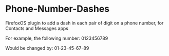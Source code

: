 # Phone-Number-Dashes
FirefoxOS plugin to add a dash in each pair of digit on a phone number, for Contacts and Messages apps

For example, the following number:
0123456789

Would be changed by:
01-23-45-67-89
